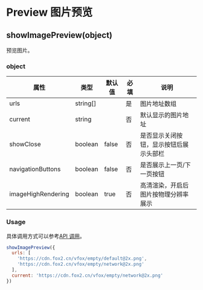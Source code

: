 # Preview 图片预览

## showImagePreview(object)

预览图片。

### object

| 属性               | 类型     | 默认值 | 必填 | 说明                                   |
| ------------------ | -------- | ------ | ---- | -------------------------------------- |
| urls               | string[] |        | 是   | 图片地址数组                           |
| current            | string   |        | 否   | 默认显示的图片地址                     |
| showClose          | boolean  | false  | 否   | 是否显示关闭按钮，显示按钮后展示头部栏 |
| navigationButtons  | boolean  | false  | 否   | 是否展示上一页/下一页按钮              |
| imageHighRendering | boolean  | true   | 否   | 高清渲染，开启后图片按物理分辨率展示   |

### Usage

具体调用方式可以参考[API 调用](../guide/import.md#api-调用)。

```JavaScript
showImagePreview({
  urls: [
    'https://cdn.fox2.cn/vfox/empty/default@2x.png',
    'https://cdn.fox2.cn/vfox/empty/network@2x.png'
  ],
  current: 'https://cdn.fox2.cn/vfox/empty/network@2x.png'
})
```

